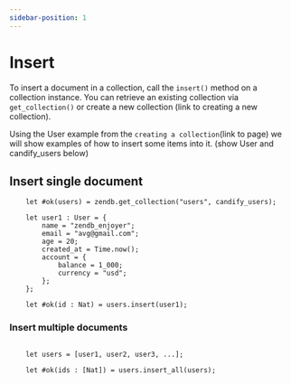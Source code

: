 ```yaml
---
sidebar-position: 1
---
```


# Insert

To insert a document in a collection, call the `insert()` method on a collection instance. You can retrieve an existing collection via `get_collection()` or create a new collection (link to creating a new collection).

Using the User example from the `creating a collection`(link to page) we will show examples of how to insert some items into it. (show User and candify_users below)

## Insert single document

```motoko
    let #ok(users) = zendb.get_collection("users", candify_users);

    let user1 : User = {
        name = "zendb_enjoyer";
        email = "avg@gmail.com";
        age = 20;
        created_at = Time.now();
        account = {
            balance = 1_000;
            currency = "usd";
        };
    };

    let #ok(id : Nat) = users.insert(user1);

```

### Insert multiple documents

```motoko

    let users = [user1, user2, user3, ...];

    let #ok(ids : [Nat]) = users.insert_all(users);
```
